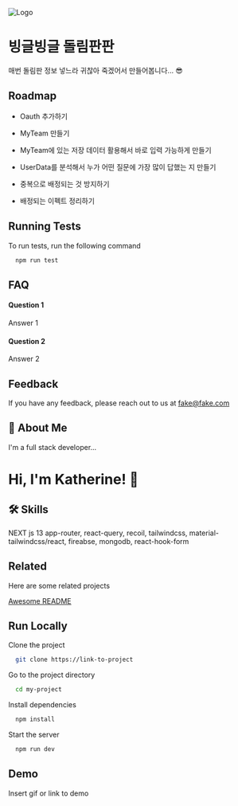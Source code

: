 ![Logo](https://dev-to-uploads.s3.amazonaws.com/uploads/articles/th5xamgrr6se0x5ro4g6.png)

# 빙글빙글 돌림판판

매번 돌림판 정보 넣느라 귀찮아 죽겠어서 만들어봅니다... 😎

## Roadmap

- Oauth 추가하기

- MyTeam 만들기

- MyTeam에 있는 저장 데이터 활용해서 바로 입력 가능하게 만들기

- UserData를 분석해서 누가 어떤 질문에 가장 많이 답했는 지 만들기

- 중복으로 배정되는 것 방지하기

- 배정되는 이펙트 정리하기

## Running Tests

To run tests, run the following command

```bash
  npm run test
```

## FAQ

#### Question 1

Answer 1

#### Question 2

Answer 2

## Feedback

If you have any feedback, please reach out to us at fake@fake.com

## 🚀 About Me

I'm a full stack developer...

# Hi, I'm Katherine! 👋

## 🛠 Skills

NEXT js 13 app-router, react-query, recoil, tailwindcss, material-tailwindcss/react, fireabse, mongodb, react-hook-form

## Related

Here are some related projects

[Awesome README](https://github.com/matiassingers/awesome-readme)

## Run Locally

Clone the project

```bash
  git clone https://link-to-project
```

Go to the project directory

```bash
  cd my-project
```

Install dependencies

```bash
  npm install
```

Start the server

```bash
  npm run dev
```

## Demo

Insert gif or link to demo
